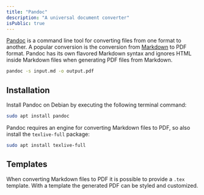 ```yaml
---
title: "Pandoc"
description: "A universal document converter"
isPublic: true
---
```


[Pandoc](https://pandoc.org/) is a command line tool for converting files from
one format to another. A popular conversion is the conversion from
[Markdown](markdown) to PDF format. Pandoc has its own flavored Markdown syntax
and ignores HTML inside Markdown files when generating PDF files from Markdown.

```sh
pandoc -s input.md -o output.pdf
```

## Installation
Install Pandoc on Debian by executing the following terminal command:

```sh
sudo apt install pandoc
```

Pandoc requires an engine for converting Markdown files to PDF, so also install
the `texlive-full` package:

```sh
sudo apt install texlive-full
```

## Templates
When converting Markdown files to PDF it is possible to provide a `.tex`
template. With a template the generated PDF can be styled and customized.


